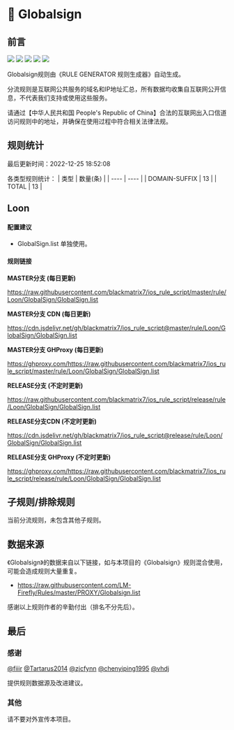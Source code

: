 # 🧸 Globalsign

## 前言

![](https://shields.io/badge/-移除重复规则-ff69b4) ![](https://shields.io/badge/-DOMAIN与DOMAIN--SUFFIX合并-green) ![](https://shields.io/badge/-DOMAIN--SUFFIX间合并-critical) ![](https://shields.io/badge/-DOMAIN--SUFFIX与DOMAIN--KEYWORD合并-blue) ![](https://shields.io/badge/-IP--CIDR(6)合并-blueviolet) 

Globalsign规则由《RULE GENERATOR 规则生成器》自动生成。

分流规则是互联网公共服务的域名和IP地址汇总，所有数据均收集自互联网公开信息，不代表我们支持或使用这些服务。

请通过【中华人民共和国 People's Republic of China】合法的互联网出入口信道访问规则中的地址，并确保在使用过程中符合相关法律法规。

## 规则统计

最后更新时间：2022-12-25 18:52:08

各类型规则统计：
| 类型 | 数量(条)  | 
| ---- | ----  |
| DOMAIN-SUFFIX | 13  | 
| TOTAL | 13  | 


## Loon 

#### 配置建议
- GlobalSign.list 单独使用。

#### 规则链接
**MASTER分支 (每日更新)**

https://raw.githubusercontent.com/blackmatrix7/ios_rule_script/master/rule/Loon/GlobalSign/GlobalSign.list

**MASTER分支 CDN (每日更新)**

https://cdn.jsdelivr.net/gh/blackmatrix7/ios_rule_script@master/rule/Loon/GlobalSign/GlobalSign.list

**MASTER分支 GHProxy (每日更新)**

https://ghproxy.com/https://raw.githubusercontent.com/blackmatrix7/ios_rule_script/master/rule/Loon/GlobalSign/GlobalSign.list

**RELEASE分支 (不定时更新)**

https://raw.githubusercontent.com/blackmatrix7/ios_rule_script/release/rule/Loon/GlobalSign/GlobalSign.list

**RELEASE分支CDN (不定时更新)**

https://cdn.jsdelivr.net/gh/blackmatrix7/ios_rule_script@release/rule/Loon/GlobalSign/GlobalSign.list

**RELEASE分支 GHProxy (不定时更新)**

https://ghproxy.com/https://raw.githubusercontent.com/blackmatrix7/ios_rule_script/release/rule/Loon/GlobalSign/GlobalSign.list

## 子规则/排除规则


当前分流规则，未包含其他子规则。

## 数据来源

《Globalsign》的数据来自以下链接，如与本项目的《Globalsign》规则混合使用，可能会造成规则大量重复。

- https://raw.githubusercontent.com/LM-Firefly/Rules/master/PROXY/Globalsign.list


感谢以上规则作者的辛勤付出（排名不分先后）。

## 最后

### 感谢

[@fiiir](https://github.com/fiiir) [@Tartarus2014](https://github.com/Tartarus2014) [@zjcfynn](https://github.com/zjcfynn) [@chenyiping1995](https://github.com/chenyiping1995) [@vhdj](https://github.com/vhdj)

提供规则数据源及改进建议。

### 其他

请不要对外宣传本项目。